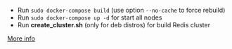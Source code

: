 * Run `sudo docker-compose build` (use option `--no-cache` to force rebuild)
* Run `sudo docker-compose up -d` for start all nodes
* Run **create_cluster.sh** (only for deb distros) for build Redis cluster

[More info](https://redis.io/topics/cluster-tutorial)
